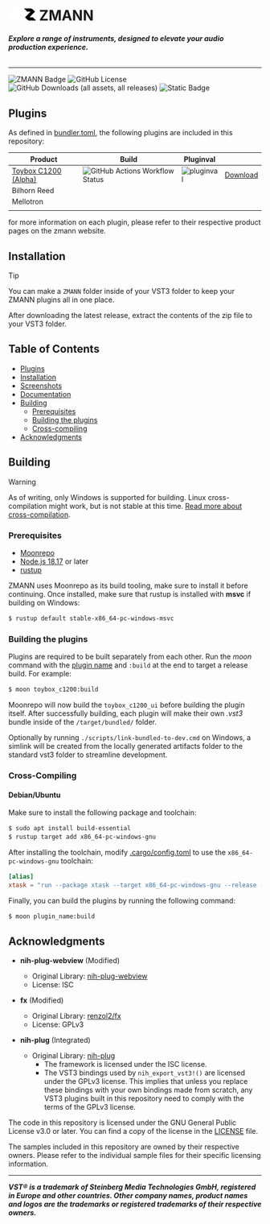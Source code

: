 ![zmann logo](.github/icons/logo-dark.png#gh-dark-mode-only)
![zmann logo](.github/icons/logo-light.png#gh-light-mode-only) 
**ZMANN**
=======
###### **Explore a range of instruments, designed to elevate your audio production experience.**
----
![ZMANN Badge](https://img.shields.io/badge/zmann%20product-000.svg?style=for-the-badge&labelColor=000&logo=data:image/svg%2bxml;base64,PHN2ZyB3aWR0aD0iNjAwIiBoZWlnaHQ9IjYwMCIgdmlld0JveD0iMCAwIDYwMCA2MDAiIGZpbGw9Im5vbmUiIHhtbG5zPSJodHRwOi8vd3d3LnczLm9yZy8yMDAwL3N2ZyI+CjxwYXRoIGQ9Ik0zMjIuMDMgNkwwLjgwMTA2NiA2LjAwMDAxTDAgNi43OTcwMUwxNTUuNDA3IDE2MS40MThIMzMwLjA0TDUxLjI2ODQgNDM4Ljc3OUwxNTUuNDA3IDU0Mi4zOTFDMTkyLjI1NiA1NzkuMDU0IDI0My41MjUgNTk0LjE5NyAyODcuNTg0IDU5NC4xOTdINjAwTDQ0My43OTIgNDM4Ljc3OUgyNjkuMTU5TDU0OC43MzIgMTYwLjYyMUw0NzAuMjI3IDgyLjUxMzZDNDA2LjE0MiAxOC43NTIyIDM0Mi4wNTYgNS45OTk5NiAzMjIuMDMgNloiIGZpbGw9IndoaXRlIi8+Cjwvc3ZnPgo=)
![GitHub License](https://img.shields.io/github/license/zmann-org/zmann?style=for-the-badge&labelColor=000)
![GitHub Downloads (all assets, all releases)](https://img.shields.io/github/downloads/zmann-org/zmann/total?style=for-the-badge&labelColor=000)
![Static Badge](https://img.shields.io/badge/VST3-C90827?style=for-the-badge&logo=steinberg&labelColor=000)

## Plugins
As defined in [bundler.toml](./bundler.toml), the following plugins are included in this repository:

|Product|Build|Pluginval||
|---|---|---|---|
|[Toybox C1200 (Alpha)](./crates/toybox_c1200/)|![GitHub Actions Workflow Status](https://img.shields.io/github/actions/workflow/status/zmann-org/zmann/monorepo.yml?style=plastic)|![pluginval](https://img.shields.io/badge/pluginval-passing-green.svg?style=plastic)|[Download](https://github.com/zmann-org/zmann/releases)|
|Bilhorn Reed|   |   |   |
|Mellotron|   |   |   |
|   |   |   |   |

for more information on each plugin, please refer to their respective product pages on the zmann website.

## Installation
> [!TIP]
> You can make a `ZMANN` folder inside of your VST3 folder to keep your ZMANN plugins all in one place.

After downloading the latest release, extract the contents of the zip file to your VST3 folder. <!-- If you don't know where your VST3 folder is, -->

## Table of Contents
- [Plugins](#plugins)
- [Installation](#installation)
- [Screenshots](#screenshots)
- [Documentation](#documentation)
- [Building](#building)
  - [Prerequisites](#prerequisites)
  - [Building the plugins](#building-the-plugins)
  - [Cross-compiling](#cross-compiling)
- [Acknowledgments](#acknowledgments)

## Building
> [!WARNING]  
> As of writing, only Windows is supported for building. Linux cross-compilation might work, but is not stable at this time. [Read more about cross-compilation](#cross-compiling).
### Prerequisites
- [Moonrepo](https://moonrepo.dev/docs/install#windows)
- [Node.js 18.17](https://nodejs.org/en/) or later
- [rustup](https://www.rust-lang.org/tools/install)

ZMANN uses Moonrepo as its build tooling, make sure to install it before continuing.
Once installed, make sure that rustup is installed with **msvc** if building on Windows:
```bash
$ rustup default stable-x86_64-pc-windows-msvc
```

### Building the plugins
Plugins are required to be built separately from each other. Run the *moon* command with the [plugin name](#plugins) and `:build` at the end to target a release build. For example:
```bash
$ moon toybox_c1200:build
```
Moonrepo will now build the `toybox_c1200_ui` before building the plugin itself. After successfully building, each plugin will make their own *.vst3* bundle inside of the `/target/bundled/` folder. 

Optionally by running `./scripts/link-bundled-to-dev.cmd` on Windows, a simlink will be created from the locally generated artifacts folder to the standard vst3 folder to streamline development.

### Cross-Compiling
#### Debian/Ubuntu
Make sure to install the following package and toolchain:
```sh
$ sudo apt install build-essential
$ rustup target add x86_64-pc-windows-gnu
```
After installing the toolchain, modify [.cargo/config.toml](.cargo/config.toml) to use the `x86_64-pc-windows-gnu` toolchain:
```toml
[alias]
xtask = "run --package xtask --target x86_64-pc-windows-gnu --release --"
```
Finally, you can build the plugins by running the following command:
```bash
$ moon plugin_name:build
```

## Acknowledgments
- **nih-plug-webview** (Modified)
  - Original Library: [nih-plug-webview](https://github.com/maxjvh/nih-plug-webview)
  - License: ISC

- **fx** (Modified)
  - Original Library: [renzol2/fx](https://github.com/renzol2/fx)
  - License: GPLv3

- **nih-plug** (Integrated)
  - Original Library: [nih-plug](https://github.com/robbert-vdh/nih-plug)
    - The framework is licensed under the ISC license.
    - The VST3 bindings used by `nih_export_vst3!()` are licensed under the GPLv3 license. This implies that unless you replace these bindings with your own bindings made from scratch, any VST3 plugins built in this repository need to comply with the terms of the GPLv3 license.

The code in this repository is licensed under the GNU General Public License v3.0 or later. You can find a copy of the license in the [LICENSE](./LICENSE) file.

The samples included in this repository are owned by their respective owners. Please refer to the individual sample files for their specific licensing information.

----
***VST® is a trademark of Steinberg Media Technologies GmbH, registered in Europe and other countries. Other company names, product names and logos are the trademarks or registered trademarks of their respective owners.***
